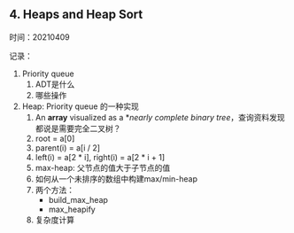 ## 4. Heaps and Heap Sort

时间：20210409

记录：

1. Priority queue
    1. ADT是什么
    2. 哪些操作
2. Heap: Priority queue 的一种实现
    1. An **array** visualized as a **nearly complete binary tree*，查询资料发现都说是需要完全二叉树？
    2. root = a[0]
    3. parent(i) = a[i / 2]
    4. left(i) = a[2 * i], right(i) = a[2 * i + 1]
    5. max-heap: 父节点的值大于子节点的值
    6. 如何从一个未排序的数组中构建max/min-heap
    7. 两个方法：
        - build_max_heap
        - max_heapify
    8. 复杂度计算